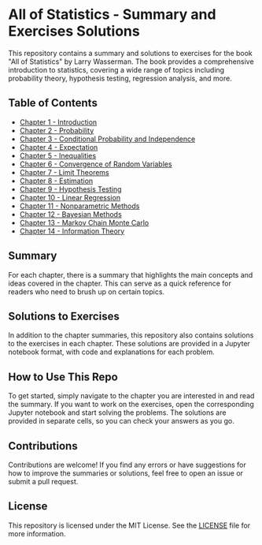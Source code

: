 # All of Statistics - Summary and Exercises Solutions

This repository contains a summary and solutions to exercises for the book "All of Statistics" by Larry Wasserman. The book provides a comprehensive introduction to statistics, covering a wide range of topics including probability theory, hypothesis testing, regression analysis, and more.

## Table of Contents

- [Chapter 1 - Introduction](./chapter-1/)
- [Chapter 2 - Probability](./chapter-2/)
- [Chapter 3 - Conditional Probability and Independence](./chapter-3/)
- [Chapter 4 - Expectation](./chapter-4/)
- [Chapter 5 - Inequalities](./chapter-5/)
- [Chapter 6 - Convergence of Random Variables](./chapter-6/)
- [Chapter 7 - Limit Theorems](./chapter-7/)
- [Chapter 8 - Estimation](./chapter-8/)
- [Chapter 9 - Hypothesis Testing](./chapter-9/)
- [Chapter 10 - Linear Regression](./chapter-10/)
- [Chapter 11 - Nonparametric Methods](./chapter-11/)
- [Chapter 12 - Bayesian Methods](./chapter-12/)
- [Chapter 13 - Markov Chain Monte Carlo](./chapter-13/)
- [Chapter 14 - Information Theory](./chapter-14/)

## Summary

For each chapter, there is a summary that highlights the main concepts and ideas covered in the chapter. This can serve as a quick reference for readers who need to brush up on certain topics.

## Solutions to Exercises

In addition to the chapter summaries, this repository also contains solutions to the exercises in each chapter. These solutions are provided in a Jupyter notebook format, with code and explanations for each problem.

## How to Use This Repo

To get started, simply navigate to the chapter you are interested in and read the summary. If you want to work on the exercises, open the corresponding Jupyter notebook and start solving the problems. The solutions are provided in separate cells, so you can check your answers as you go.

## Contributions

Contributions are welcome! If you find any errors or have suggestions for how to improve the summaries or solutions, feel free to open an issue or submit a pull request.

## License

This repository is licensed under the MIT License. See the [LICENSE](./LICENSE) file for more information.